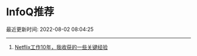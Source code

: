 # InfoQ推荐

最近更新时间: 2022-08-02 08:04:25

--- 
1. [Netflix工作10年，我收获的一些关键经验](https://www.infoq.cn/article/wMuuGUleIPIIDhWGibu5) 
